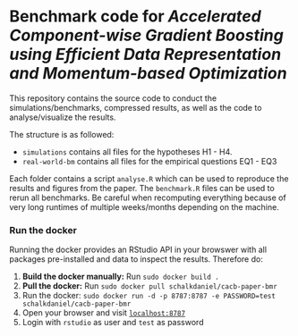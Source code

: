 # Benchmark code for _Accelerated Component-wise Gradient Boosting using Efficient Data Representation and Momentum-based Optimization_

This repository contains the source code to conduct the simulations/benchmarks, compressed results, as well as the code to analyse/visualize the results.

The structure is as followed:
- `simulations` contains all files for the hypotheses H1 - H4.
- `real-world-bm` contains all files for the empirical questions EQ1 - EQ3

Each folder contains a script `analyse.R` which can be used to reproduce the results and figures from the paper. The `benchmark.R` files can be used to rerun all benchmarks. Be careful when recomputing everything because of very long runtimes of multiple weeks/months depending on the machine.

### Run the docker

Running the docker provides an RStudio API in your browswer with all packages pre-installed and data to inspect the results. Therefore do:

1. __Build the docker manually:__ Run `sudo docker build .`
2. __Pull the docker:__ Run `sudo docker pull schalkdaniel/cacb-paper-bmr`
3. Run the docker: `sudo docker run -d -p 8787:8787 -e PASSWORD=test schalkdaniel/cacb-paper-bmr`
4. Open your browser and visit [`localhost:8787`](localhost:8787)
5. Login with `rstudio` as user and `test` as password
